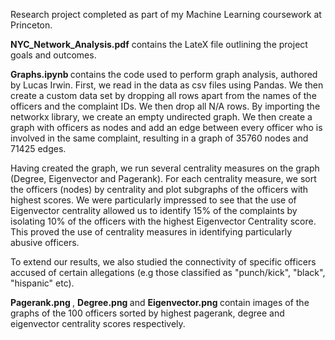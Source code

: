 Research project completed as part of my Machine Learning coursework at Princeton. 

<b>NYC_Network_Analysis.pdf</b> contains the LateX file outlining the project goals and outcomes. 

<b> Graphs.ipynb </b>  contains the code used to perform graph analysis, authored by Lucas Irwin. First, we read in the data as csv files using Pandas. We then create a custom data set by dropping all rows apart from the names of the officers and the complaint IDs. We then drop all N/A rows. By importing the networkx library, we create an empty undirected graph. We then create a graph with officers as nodes and add an edge between every officer who is involved in the same complaint, resulting in a graph of 35760 nodes and 71425 edges. 

Having created the graph, we run several centrality measures on the graph (Degree, Eigenvector and Pagerank). For each centrality measure, we sort the officers (nodes) by centrality and plot subgraphs of the officers with highest scores. We were particularly impressed to see that the use of Eigenvector centrality allowed us to identify 15% of the complaints by isolating 10% of the officers with the highest Eigenvector Centrality score. This proved the use of centrality measures in identifying particularly abusive officers. 

To extend our results, we also studied the connectivity of specific officers accused of certain allegations (e.g those classified as "punch/kick", "black", "hispanic" etc). 

<b> Pagerank.png </b>, <b>Degree.png </b> and <b> Eigenvector.png </b> contain images of the graphs of the 100 officers sorted by highest pagerank, degree and eigenvector centrality scores respectively. 
